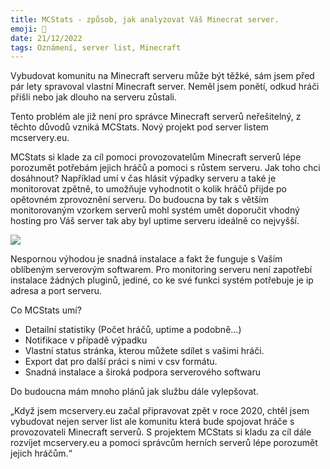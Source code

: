 ```yaml
---
title: MCStats - způsob, jak analyzovat Váš Minecrat server.
emoji: 🔎
date: 21/12/2022
tags: Oznámení, server list, Minecraft
---
```

Vybudovat komunitu na Minecraft serveru může být těžké, sám jsem před pár lety spravoval vlastní Minecraft server. Neměl jsem ponětí, odkud hráči přišli nebo jak dlouho na serveru zůstali.

Tento problém ale již není pro správce Minecraft serverů neřešitelný, z těchto důvodů vzniká MCStats. Nový projekt pod server listem mcservery.eu. 

MCStats si klade za cíl pomoci provozovatelům Minecraft serverů lépe porozumět potřebám jejich hráčů a pomoci s růstem serveru. Jak toho chci dosáhnout? Například umí v čas hlásit výpadky serveru a také je monitorovat zpětně, to umožňuje vyhodnotit o kolik hráčů přijde po opětovném zprovoznění serveru. Do budoucna by tak s větším monitorovaným vzorkem serverů mohl systém umět doporučit vhodný hosting pro Váš server tak aby byl uptime serveru ideálně co nejvyšší. 

![](https://mcservery.eu/stats/images/stats-screen-main-desktop.png)

Nespornou výhodou je snadná instalace a fakt že funguje s Vaším oblíbeným serverovým softwarem. Pro monitoring serveru není zapotřebí instalace žádných pluginů, jediné, co ke své funkci systém potřebuje je ip adresa a port serveru. 

Co MCStats umí?
-	Detailní statistiky (Počet hráčů, uptime a podobně...)
-	Notifikace v případě výpadku
-	Vlastní status stránka, kterou můžete sdílet s vašimi hráči.
-	Export dat pro další práci s nimi v csv formátu.
-	Snadná instalace a široká podpora serverového softwaru

Do budoucna mám mnoho plánů jak službu dále vylepšovat. 

„Když jsem mcservery.eu začal připravovat zpět v roce 2020, chtěl jsem vybudovat nejen server list ale komunitu která bude spojovat hráče s provozovateli Minecraft serverů. S projektem MCStats si kladu za cíl dále rozvíjet mcservery.eu a pomoci správcům herních serverů lépe porozumět jejich hráčům.“
